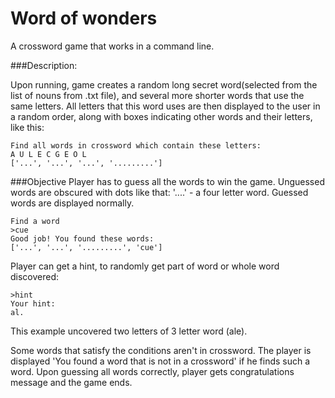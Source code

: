 # Word of wonders

A crossword game that works in a command line.

###Description: 

Upon running, game creates a random long secret word(selected from the list of nouns from .txt file), and several more shorter words that use the same letters. 
All letters that this word uses are then displayed to the user in a random order, along with boxes indicating other words and their letters, like this:

```
Find all words in crossword which contain these letters:
A U L E C G E O L
['...', '...', '...', '.........']
```

###Objective
Player has to guess all the words to win the game. Unguessed words are obscured with dots like that: 
'....' - a four letter word. Guessed words are displayed normally.

```
Find a word
>cue
Good job! You found these words:
['...', '...', '.........', 'cue']
```

Player can get a hint, to randomly get part of word or whole word discovered:

```
>hint
Your hint: 
al.
```

This example uncovered two letters of 3 letter word (ale).

Some words that satisfy the conditions aren't in crossword. The player is displayed 'You found a word that is not in a crossword' if he finds such a word.
Upon guessing all words correctly, player gets congratulations message and the game ends.
